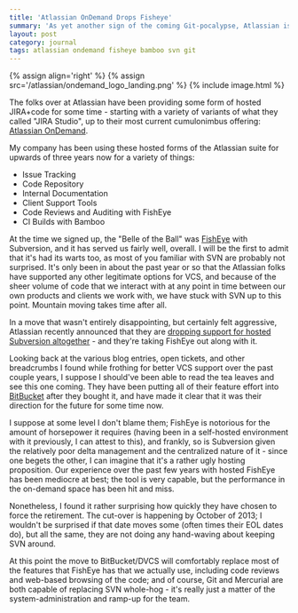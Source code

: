 ```yaml
---
title: 'Atlassian OnDemand Drops Fisheye'
summary: 'As yet another sign of the coming Git-pocalypse, Atlassian is dropping support for hosted Subversion from Atlassian OnDemand.'
layout: post
category: journal
tags: atlassian ondemand fisheye bamboo svn git
---
```


{% assign align='right' %}
{% assign src='/atlassian/ondemand_logo_landing.png' %}
{% include image.html %}

The folks over at Atlassian have been providing some form of hosted JIRA+code for some time - starting with a variety of variants of what they called "JIRA Studio", up to their most current cumulonimbus offering: [Atlassian OnDemand](http://www.atlassian.com/software/ondemand/overview).

My company has been using these hosted forms of the Atlassian suite for upwards of three years now for a variety of things:

* Issue Tracking
* Code Repository
* Internal Documentation
* Client Support Tools
* Code Reviews and Auditing with FishEye
* CI Builds with Bamboo

At the time we signed up, the "Belle of the Ball" was [FishEye](http://www.atlassian.com/software/fisheye/overview) with Subversion, and it has served us fairly well, overall. I will be the first to admit that it's had its warts too, as most of you familiar with SVN are probably not surprised. It's only been in about the past year or so that the Atlassian folks have supported any other legitimate options for VCS, and because of the sheer volume of code that we interact with at any point in time between our own products and clients we work with, we have stuck with SVN up to this point. Mountain moving takes time after all.

In a move that wasn't entirely disappointing, but certainly felt aggressive, Atlassian recently announced that they are [dropping support for hosted Subversion altogether](http://go-dvcs.atlassian.com/display/EOL/Source+Review+Bundle+End+of+Service) - and they're taking FishEye out along with it.

Looking back at the various blog entries, open tickets, and other breadcrumbs I found while frothing for better VCS support over the past couple years, I suppose I should've been able to read the tea leaves and see this one coming. They have been putting all of their feature effort into [BitBucket](https://bitbucket.org/) after they bought it, and have made it clear that it was their direction for the future for some time now.

I suppose at some level I don't blame them; FishEye is notorious for the amount of horsepower it requires (having been in a self-hosted environment with it previously, I can attest to this), and frankly, so is Subversion given the relatively poor delta management and the centralized nature of it - since one begets the other, I can imagine that it's a rather ugly hosting proposition. Our experience over the past few years with hosted FishEye has been mediocre at best; the tool is very capable, but the performance in the on-demand space has been hit and miss.

Nonetheless, I found it rather surprising how quickly they have chosen to force the retirement. The cut-over is happening by October of 2013; I wouldn't be surprised if that date moves some (often times their EOL dates do), but all the same, they are not doing any hand-waving about keeping SVN around.

At this point the move to BitBucket/DVCS will comfortably replace most of the features that FishEye has that we actually use, including code reviews and web-based browsing of the code; and of course, Git and Mercurial are both capable of replacing SVN whole-hog - it's really just a matter of the system-administration and ramp-up for the team.